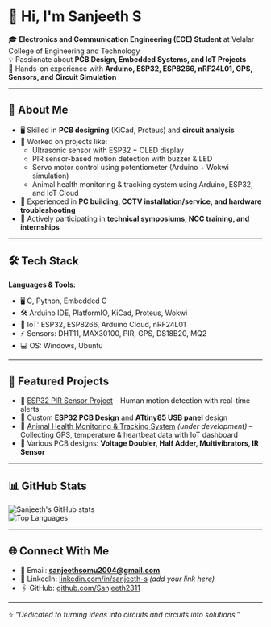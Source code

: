 # 👋 Hi, I'm Sanjeeth S  

🎓 **Electronics and Communication Engineering (ECE) Student** at Velalar College of Engineering and Technology  
💡 Passionate about **PCB Design, Embedded Systems, and IoT Projects**  
🔧 Hands-on experience with **Arduino, ESP32, ESP8266, nRF24L01, GPS, Sensors, and Circuit Simulation** 

---

## 🚀 About Me
- 🖥️ Skilled in **PCB designing** (KiCad, Proteus) and **circuit analysis**  
- 📡 Worked on projects like:
  - Ultrasonic sensor with ESP32 + OLED display  
  - PIR sensor-based motion detection with buzzer & LED  
  - Servo motor control using potentiometer (Arduino + Wokwi simulation)  
  - Animal health monitoring & tracking system using Arduino, ESP32, and IoT Cloud  
- 🔨 Experienced in **PC building, CCTV installation/service, and hardware troubleshooting**  
- 🎯 Actively participating in **technical symposiums, NCC training, and internships**  

---

## 🛠️ Tech Stack
**Languages & Tools:**  
- 🖥️ C, Python, Embedded C  
- 🛠️ Arduino IDE, PlatformIO, KiCad, Proteus, Wokwi  
- 🔌 IoT: ESP32, ESP8266, Arduino Cloud, nRF24L01  
- ⚡ Sensors: DHT11, MAX30100, PIR, GPS, DS18B20, MQ2  
- 💻 OS: Windows, Ubuntu  

---

## 📂 Featured Projects
- 🔹 [ESP32 PIR Sensor Project](https://github.com/Sanjeeth2311/esp32-projects/blob/main/Human%20detection%20using%20pir%20sensor) – Human motion detection with real-time alerts  
- 🔹 Custom **ESP32 PCB Design** and **ATtiny85 USB panel** design  
- 🔹 [Animal Health Monitoring & Tracking System](#) *(under development)* – Collecting GPS, temperature & heartbeat data with IoT dashboard  
- 🔹 Various PCB designs: **Voltage Doubler, Half Adder, Multivibrators, IR Sensor**  

---

## 📊 GitHub Stats
![Sanjeeth's GitHub stats](https://github-readme-stats.vercel.app/api?username=Sanjeeth2311&show_icons=true&theme=tokyonight)  
![Top Languages](https://github-readme-stats.vercel.app/api/top-langs/?username=Sanjeeth2311&layout=compact&theme=tokyonight)  

---

## 🌐 Connect With Me
- 📧 Email: **sanjeethsomu2004@gmail.com**  
- 💼 LinkedIn: [linkedin.com/in/sanjeeth-s](#) *(add your link here)*  
- 🖇️ GitHub: [github.com/Sanjeeth2311](https://github.com/Sanjeeth2311)  

---

⭐️ *“Dedicated to turning ideas into circuits and circuits into solutions.”*  
